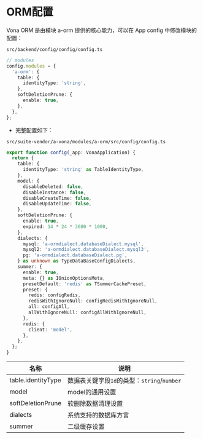# ORM配置

Vona ORM 是由模块 a-orm 提供的核心能力，可以在 App config 中修改模块的配置：

`src/backend/config/config/config.ts`

``` typescript
// modules
config.modules = {
  'a-orm': {
    table: {
      identityType: 'string',
    },
    softDeletionPrune: {
      enable: true,
    },
  },
};
```

* 完整配置如下：

`src/suite-vendor/a-vona/modules/a-orm/src/config/config.ts`

``` typescript
export function config(_app: VonaApplication) {
  return {
    table: {
      identityType: 'string' as TableIdentityType,
    },
    model: {
      disableDeleted: false,
      disableInstance: false,
      disableCreateTime: false,
      disableUpdateTime: false,
    },
    softDeletionPrune: {
      enable: true,
      expired: 14 * 24 * 3600 * 1000,
    },
    dialects: {
      mysql: 'a-ormdialect.databaseDialect.mysql',
      mysql2: 'a-ormdialect.databaseDialect.mysql3',
      pg: 'a-ormdialect.databaseDialect.pg',
    } as unknown as TypeDataBaseConfigDialects,
    summer: {
      enable: true,
      meta: {} as IOnionOptionsMeta,
      presetDefault: 'redis' as TSummerCachePreset,
      preset: {
        redis: configRedis,
        redisWithIgnoreNull: configRedisWithIgnoreNull,
        all: configAll,
        allWithIgnoreNull: configAllWithIgnoreNull,
      },
      redis: {
        client: 'model',
      },
    },
  };
}
```

|名称|说明|
|--|--|
|table.identityType|数据表关键字段`Id`的类型：`string`/`number`|
|model|model的通用设置|
|softDeletionPrune|软删除数据清理设置|
|dialects|系统支持的数据库方言|
|summer|二级缓存设置|

